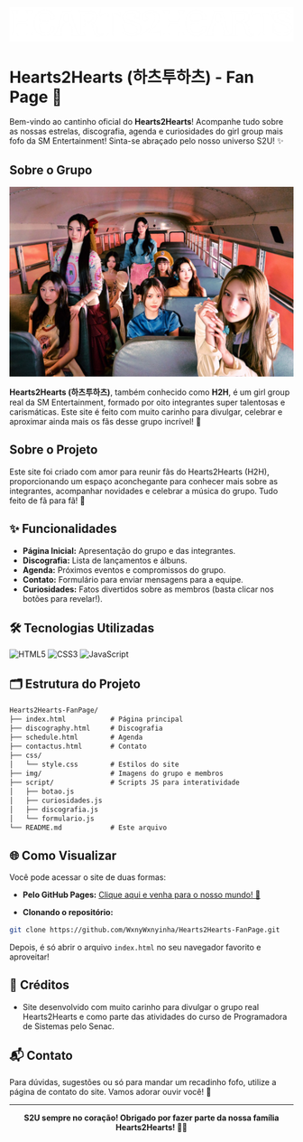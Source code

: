


![Logo Hearts2Hearts](img/logo.png)

# Hearts2Hearts (하츠투하츠) - Fan Page 💖

Bem-vindo ao cantinho oficial do **Hearts2Hearts**!
Acompanhe tudo sobre as nossas estrelas, discografia, agenda e curiosidades do girl group mais fofo da SM Entertainment!
Sinta-se abraçado pelo nosso universo S2U! ✨




## Sobre o Grupo
![Foto do grupo](img/img1.jpg)

**Hearts2Hearts (하츠투하츠)**, também conhecido como **H2H**, é um girl group real da SM Entertainment, formado por oito integrantes super talentosas e carismáticas. Este site é feito com muito carinho para divulgar, celebrar e aproximar ainda mais os fãs desse grupo incrível! 🌈




## Sobre o Projeto
Este site foi criado com amor para reunir fãs do Hearts2Hearts (H2H), proporcionando um espaço aconchegante para conhecer mais sobre as integrantes, acompanhar novidades e celebrar a música do grupo. Tudo feito de fã para fã! 💌





## ✨ Funcionalidades
- **Página Inicial:** Apresentação do grupo e das integrantes.
- **Discografia:** Lista de lançamentos e álbuns.
- **Agenda:** Próximos eventos e compromissos do grupo.
- **Contato:** Formulário para enviar mensagens para a equipe.
- **Curiosidades:** Fatos divertidos sobre as membros (basta clicar nos botões para revelar!).



## 🛠️ Tecnologias Utilizadas

![HTML5](https://img.shields.io/badge/HTML5-E34F26?style=for-the-badge&logo=html5&logoColor=fff)
![CSS3](https://img.shields.io/badge/CSS3-1572B6?style=for-the-badge&logo=css3&logoColor=fff)
![JavaScript](https://img.shields.io/badge/JavaScript-F7DF1E?style=for-the-badge&logo=javascript&logoColor=222)





## 🗂️ Estrutura do Projeto

```
Hearts2Hearts-FanPage/
├── index.html           # Página principal
├── discography.html     # Discografia
├── schedule.html        # Agenda
├── contactus.html       # Contato
├── css/
│   └── style.css        # Estilos do site
├── img/                 # Imagens do grupo e membros
├── script/              # Scripts JS para interatividade
│   ├── botao.js
│   ├── curiosidades.js
│   ├── discografia.js
│   └── formulario.js
└── README.md            # Este arquivo
```





## 🌐 Como Visualizar

Você pode acessar o site de duas formas:

- **Pelo GitHub Pages:** [Clique aqui e venha para o nosso mundo! 💫](https://wxnywxnyinha.github.io/Hearts2Hearts-FanPage/)

- **Clonando o repositório:**

```bash
git clone https://github.com/WxnyWxnyinha/Hearts2Hearts-FanPage.git
```
Depois, é só abrir o arquivo `index.html` no seu navegador favorito e aproveitar!






## 🎀 Créditos

- Site desenvolvido com muito carinho para divulgar o grupo real Hearts2Hearts e como parte das atividades do curso de Programadora de Sistemas pelo Senac.


## 📬 Contato
Para dúvidas, sugestões ou só para mandar um recadinho fofo, utilize a página de contato do site. Vamos adorar ouvir você! 💌



---
<div align="center">
	<b>S2U sempre no coração! Obrigado por fazer parte da nossa família Hearts2Hearts! 💖✨</b>
</div>
